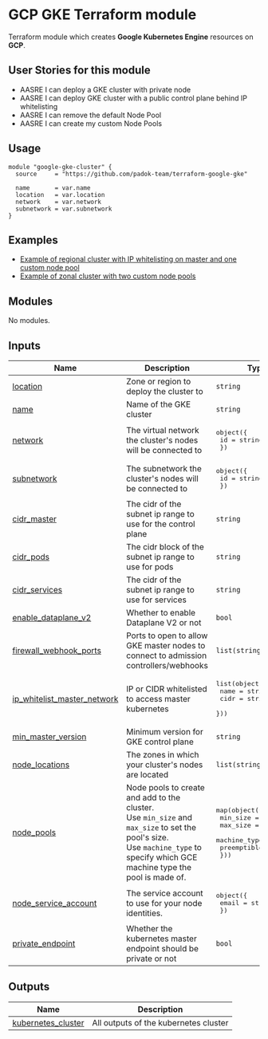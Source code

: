 # GCP GKE Terraform module

Terraform module which creates **Google Kubernetes Engine** resources on **GCP**.

## User Stories for this module

- AASRE I can deploy a GKE cluster with private node
- AASRE I can deploy GKE cluster with a public control plane behind IP whitelisting
- AASRE I can remove the default Node Pool
- AASRE I can create my custom Node Pools

## Usage

```hcl
module "google-gke-cluster" {
  source     = "https://github.com/padok-team/terraform-google-gke"

  name       = var.name
  location   = var.location
  network    = var.network
  subnetwork = var.subnetwork
}
```

## Examples

- [Example of regional cluster with IP whitelisting on master and one custom node pool](examples/regional_private_cluster)
- [Example of zonal cluster with two custom node pools](examples/zonal_multiple_node_pool)

<!-- BEGIN_TF_DOCS -->
## Modules

No modules.

## Inputs

| Name | Description | Type | Default | Required |
|------|-------------|------|---------|:--------:|
| <a name="input_location"></a> [location](#input\_location) | Zone or region to deploy the cluster to | `string` | n/a | yes |
| <a name="input_name"></a> [name](#input\_name) | Name of the GKE cluster | `string` | n/a | yes |
| <a name="input_network"></a> [network](#input\_network) | The virtual network the cluster's nodes will be connected to | <pre>object({<br>    id = string<br>  })</pre> | n/a | yes |
| <a name="input_subnetwork"></a> [subnetwork](#input\_subnetwork) | The subnetwork the cluster's nodes will be connected to | <pre>object({<br>    id = string<br>  })</pre> | n/a | yes |
| <a name="input_cidr_master"></a> [cidr\_master](#input\_cidr\_master) | The cidr of the subnet ip range to use for the control plane | `string` | `null` | no |
| <a name="input_cidr_pods"></a> [cidr\_pods](#input\_cidr\_pods) | The cidr block of the subnet ip range to use for pods | `string` | `null` | no |
| <a name="input_cidr_services"></a> [cidr\_services](#input\_cidr\_services) | The cidr of the subnet ip range to use for services | `string` | `null` | no |
| <a name="input_enable_dataplane_v2"></a> [enable\_dataplane\_v2](#input\_enable\_dataplane\_v2) | Whether to enable Dataplane V2 or not | `bool` | `true` | no |
| <a name="input_firewall_webhook_ports"></a> [firewall\_webhook\_ports](#input\_firewall\_webhook\_ports) | Ports to open to allow GKE master nodes to connect to admission controllers/webhooks | `list(string)` | `[]` | no |
| <a name="input_ip_whitelist_master_network"></a> [ip\_whitelist\_master\_network](#input\_ip\_whitelist\_master\_network) | IP or CIDR whitelisted to access master kubernetes | <pre>list(object({<br>    name = string<br>    cidr = string<br>  }))</pre> | `[]` | no |
| <a name="input_min_master_version"></a> [min\_master\_version](#input\_min\_master\_version) | Minimum version for GKE control plane | `string` | `"1.20"` | no |
| <a name="input_node_locations"></a> [node\_locations](#input\_node\_locations) | The zones in which your cluster's nodes are located | `list(string)` | `null` | no |
| <a name="input_node_pools"></a> [node\_pools](#input\_node\_pools) | Node pools to create and add to the cluster.<br>Use `min_size` and `max_size` to set the pool's size.<br>Use `machine_type` to specify which GCE machine type the pool is made of. | <pre>map(object({<br>    min_size     = number<br>    max_size     = number<br>    machine_type = string<br>    preemptible  = bool<br>  }))</pre> | `{}` | no |
| <a name="input_node_service_account"></a> [node\_service\_account](#input\_node\_service\_account) | The service account to use for your node identities. | <pre>object({<br>    email = string<br>  })</pre> | <pre>{<br>  "email": null<br>}</pre> | no |
| <a name="input_private_endpoint"></a> [private\_endpoint](#input\_private\_endpoint) | Whether the kubernetes master endpoint should be private or not | `bool` | `false` | no |

## Outputs

| Name | Description |
|------|-------------|
| <a name="output_kubernetes_cluster"></a> [kubernetes\_cluster](#output\_kubernetes\_cluster) | All outputs of the kubernetes cluster |
<!-- END_TF_DOCS -->
